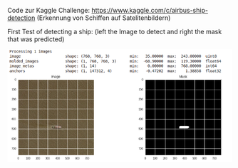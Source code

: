 Code zur Kaggle Challenge: https://www.kaggle.com/c/airbus-ship-detection (Erkennung von Schiffen auf Satelitenbildern)

First Test of detecting a ship: (left the Image to detect and right the mask that was predicted)

![alt-text](https://raw.githubusercontent.com/mowoe/airbus-ship-detection/master/mask_and_image_predicted.png "Prediction")